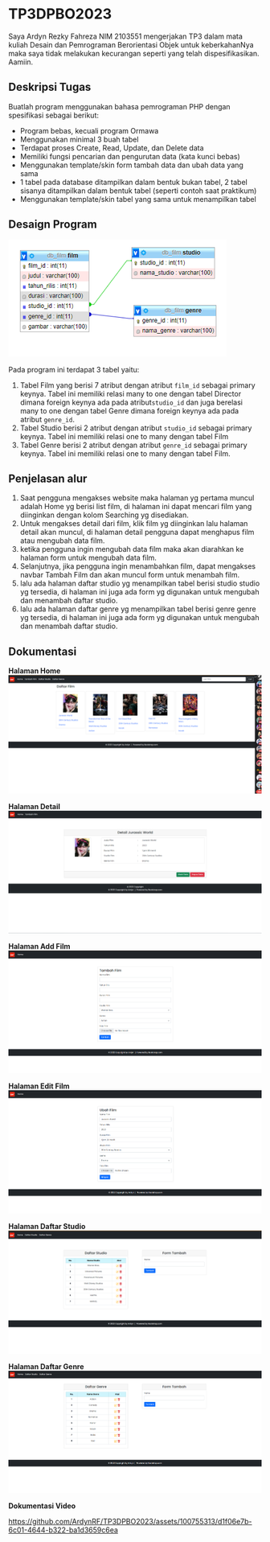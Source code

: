 # TP3DPBO2023
Saya Ardyn Rezky Fahreza NIM 2103551 mengerjakan TP3 dalam mata kuliah Desain dan Pemrograman Berorientasi Objek untuk keberkahanNya maka saya tidak melakukan kecurangan seperti yang telah dispesifikasikan. Aamiin.

## Deskripsi Tugas
Buatlah program menggunakan bahasa pemrograman PHP dengan spesifikasi sebagai berikut:
* Program bebas, kecuali program Ormawa
* Menggunakan minimal 3 buah tabel
* Terdapat proses Create, Read, Update, dan Delete data
* Memiliki fungsi pencarian dan pengurutan data (kata kunci bebas)
* Menggunakan template/skin form tambah data dan ubah data yang sama
* 1 tabel pada database ditampilkan dalam bentuk bukan tabel, 2 tabel sisanya ditampilkan dalam bentuk tabel (seperti contoh saat praktikum)
* Menggunakan template/skin tabel yang sama untuk menampilkan tabel

## Desaign Program
![image](https://github.com/ArdynRF/TP3DPBO2023/blob/main/assets/documentation/design_DB.png)

Pada program ini terdapat 3 tabel yaitu:
1. Tabel Film yang berisi 7 atribut dengan atribut `film_id` sebagai primary keynya. Tabel ini memiliki relasi many to one dengan tabel Director dimana foreign keynya ada pada atribut`studio_id` dan juga berelasi many to one dengan tabel Genre dimana foreign keynya ada pada atribut `genre_id`.
2. Tabel Studio berisi 2 atribut dengan atribut `studio_id` sebagai primary keynya. Tabel ini memiliki relasi one to many dengan tabel Film
3. Tabel Genre berisi 2 atribut dengan atribut `genre_id` sebagai primary keynya. Tabel ini memiliki relasi one to many dengan tabel Film.

## Penjelasan alur
1. Saat pengguna mengakses website maka halaman yg pertama muncul adalah Home yg berisi list film, di halaman ini dapat mencari film yang diinginkan dengan kolom Searching yg disediakan.
2. Untuk mengakses detail dari film, klik film yg diinginkan lalu halaman detail akan muncul, di halaman detail pengguna dapat menghapus film atau mengubah data film.
3. ketika pengguna ingin mengubah data film maka akan diarahkan ke halaman form untuk mengubah data film.
4. Selanjutnya, jika pengguna ingin menambahkan film, dapat mengakses navbar Tambah Film dan akan muncul form untuk menambah film.
5. lalu ada halaman daftar studio yg menampilkan tabel berisi studio studio yg tersedia, di halaman ini juga ada form yg digunakan untuk mengubah dan menambah daftar studio.
6. lalu ada halaman daftar genre yg menampilkan tabel berisi genre genre yg tersedia, di halaman ini juga ada form yg digunakan untuk mengubah dan menambah daftar studio.

## Dokumentasi
**Halaman Home**
![image](https://github.com/ArdynRF/TP3DPBO2023/blob/main/assets/documentation/home.png)

**Halaman Detail**
![image](https://github.com/ArdynRF/TP3DPBO2023/blob/main/assets/documentation/detail.png)

**Halaman Add Film**
![image](https://github.com/ArdynRF/TP3DPBO2023/blob/main/assets/documentation/tambah.png)

**Halaman Edit Film**
![image](https://github.com/ArdynRF/TP3DPBO2023/blob/main/assets/documentation/edit.png)

**Halaman Daftar Studio**
![image](https://github.com/ArdynRF/TP3DPBO2023/blob/main/assets/documentation/studio.png)

**Halaman Daftar Genre**
![image](https://github.com/ArdynRF/TP3DPBO2023/blob/main/assets/documentation/genre.png)

**Dokumentasi Video**

https://github.com/ArdynRF/TP3DPBO2023/assets/100755313/d1f06e7b-6c01-4644-b322-ba1d3659c6ea



